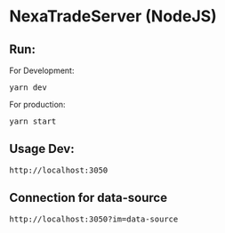 <h1>NexaTradeServer (NodeJS)</h1>
<h2>Run:</h2>
<label>For Development:</label>
<pre>yarn dev</pre>
<label>For production:</label>
<pre>yarn start</pre>

<h2>Usage Dev:</h2>
<pre>http://localhost:3050</pre>

<h2>Connection for data-source</h2>
<pre>http://localhost:3050?im=data-source</pre>